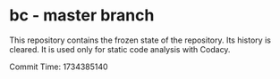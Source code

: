 # bc - master branch

This repository contains the frozen state of the repository.
Its history is cleared. It is used only for static code
analysis with Codacy.

Commit Time: 1734385140